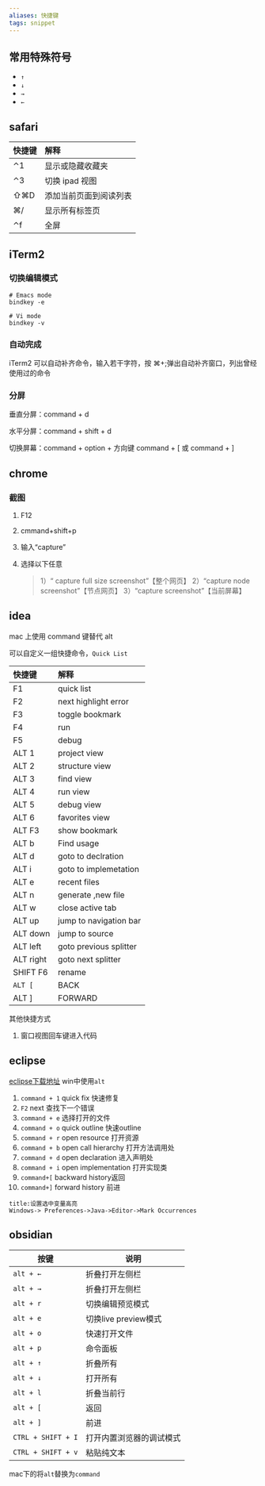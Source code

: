 ```yaml
---
aliases: 快捷键
tags: snippet
---
```


## 常用特殊符号

- `↑`
- `↓`
-  `→`
-  `←`


## safari


| 快捷键     | 解释                    |
| :-------- | :--------------------- |
|⌃1|显示或隐藏收藏夹|
|⌃3|切换 ipad 视图|
|⇧⌘D|添加当前页面到阅读列表|
|⌘/ |显示所有标签页|
|⌃f|全屏|
## iTerm2

### 切换编辑模式

```shell
# Emacs mode
bindkey -e

# Vi mode
bindkey -v
```

### 自动完成

iTerm2 可以自动补齐命令，输入若干字符，按 ⌘+;弹出自动补齐窗口，列出曾经使用过的命令

### 分屏

垂直分屏：command + d

水平分屏：command + shift + d

切换屏幕：command + option + 方向键 command + [ 或 command + ]

## chrome

### 截图

1. F12
2. cmmand+shift+p
3. 输入“capture”
4. 选择以下任意

   > 1）“ capture full size screenshot”【整个网页】
   > 2）“capture node screenshot”【节点网页】
   > 3）“capture screenshot”【当前屏幕】

##  idea

mac 上使用 command 键替代 alt

可以自定义一组快捷命令，`Quick List`

| 快捷键     | 解释                    |
| :-------- | :--------------------- |
| F1        | quick list             |
| F2        | next highlight error   |
| F3        | toggle bookmark        |
| F4        | run                    |
| F5        | debug                  |
| ALT 1     | project view           |
| ALT 2     | structure view         |
| ALT 3     | find view          |
| ALT 4     | run view               |
| ALT 5     | debug view             |
| ALT 6     | favorites view          |
| ALT F3    | show bookmark          |
| ALT b     | Find usage|
| ALT d     | goto to declration     |
| ALT i     | goto to implemetation  |
| ALT e     | recent files           |
| ALT n     | generate ,new file     |
| ALT w     | close active tab       |
| ALT up    | jump to navigation bar |
| ALT down  | jump to source         |
| ALT left  | goto previous splitter |
| ALT right | goto next splitter     |
| SHIFT F6  | rename                 |
| `ALT [`   | BACK                   |
| ALT ]     | FORWARD                |

其他快捷方式

1. 窗口视图回车键进入代码

## eclipse

[eclipse下载地址](https://archive.eclipse.org/eclipse/downloads/)
win中使用`alt`

1. `command + 1` quick fix 快速修复
2. `F2` next 查找下一个错误
3. `command + e` 选择打开的文件
4. `command + o`  quick outline 快速outline
5. `command + r`  open resource 打开资源
6. `command + b`  open call hierarchy 打开方法调用处
7. `command + d`  open declaration 进入声明处
8. `command + i` open implementation 打开实现类
9. `command+[`   backward history返回
10. `command+]`  forward history 前进


```ad-info
title:设置选中变量高亮
Windows-> Preferences->Java->Editor->Mark Occurrences
```


## obsidian

| 按键               | 说明                     |
| ------------------ | ------------------------ |
| `alt + ←`          | 折叠打开左侧栏           |
| `alt + →`          | 折叠打开左侧栏           |
| `alt + r`          | 切换编辑预览模式         |
| `alt + e`          | 切换live preview模式         |
| `alt + o`          | 快速打开文件             |
| `alt + p`          | 命令面板                 |
| `alt + ↑`          | 折叠所有                 |
| `alt + ↓`          | 打开所有                 |
| `alt + l`          | 折叠当前行               |
| `alt + [`          | 返回                     |
| `alt + ]`          | 前进                     |
| `CTRL + SHIFT + I` | 打开内置浏览器的调试模式 | 
| `CTRL + SHIFT + v` | 粘贴纯文本               |

mac下的将`alt`替换为`command`